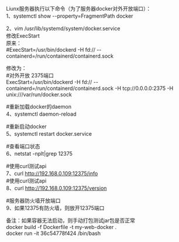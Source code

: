 Liunx服务器执行以下命令（为了服务器docker对外开放端口）：   
1、systemctl show --property=FragmentPath docker  

2、vim /usr/lib/systemd/system/docker.service  
修改ExecStart  
原来：  
#ExecStart=/usr/bin/dockerd -H fd:// --containerd=/run/containerd/containerd.sock  

修改为：  
#对外开放 2375端口  
ExecStart=/usr/bin/dockerd -H fd:// --containerd=/run/containerd/containerd.sock -H tcp://0.0.0.0:2375 -H unix:///var/run/docker.sock  

#重新加载docker的daemon  
4、systemctl daemon-reload  

#重新启动docker  
5、systemctl restart docker.service  

#查看端口状态  
6、netstat -nplt|grep 12375  

#使用curl测试api  
7、curl http://192.168.0.109:12375/info  
#使用curl测试api  
8、curl http://192.168.0.109:12375/version  

#服务器防火墙开放端口  
9、如果12375有防火墙，则放开12375端口  


备注：如果容器无法启动，则手动打包测试jar包是否正常  
docker build -f Dockerfile -t my-web-docker .  
docker run -it 36c54778f424 /bin/bash
